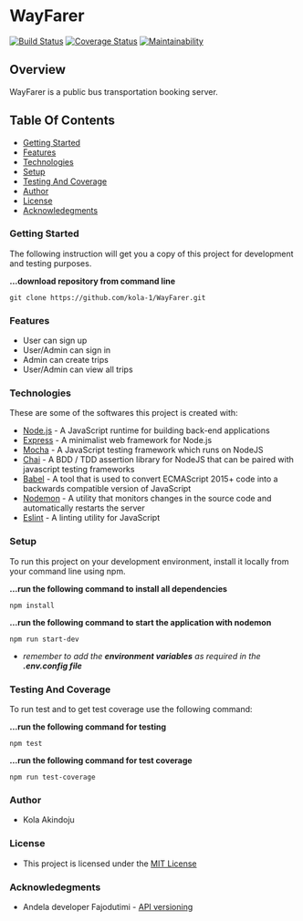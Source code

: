 # WayFarer

[![Build Status](https://travis-ci.org/kola-1/WayFarer.svg?branch=develop)](https://travis-ci.org/kola-1/WayFarer)
[![Coverage Status](https://coveralls.io/repos/github/kola-1/WayFarer/badge.svg)](https://coveralls.io/github/kola-1/WayFarer)
[![Maintainability](https://api.codeclimate.com/v1/badges/42dcf35605b809b68a6f/maintainability)](https://codeclimate.com/github/kola-1/WayFarer/maintainability)

## Overview
WayFarer is a public bus transportation booking server.

## Table Of Contents
- [Getting Started](#Getting-Started)
- [Features](#Features)
- [Technologies](#Technologies)
- [Setup](#Setup)
- [Testing And Coverage](#Testing-And-Coverage)
- [Author](#Author)
- [License](#License)
- [Acknowledegments](#Acknowledegments)

### Getting Started
The following instruction will get you a copy of this project for development and testing purposes.

**...download repository from command line**
```
git clone https://github.com/kola-1/WayFarer.git
```
### Features
- User can sign up
- User/Admin can sign in
- Admin can create trips
- User/Admin can view all trips

### Technologies
These are some of the softwares this project is created with:

- [Node.js](https://www.nodejs.org) - A JavaScript runtime for building back-end applications
- [Express](https://www.expressjs.com) - A minimalist web framework for Node.js
- [Mocha](https://www.mochajs.org/) - A JavaScript testing framework which runs on NodeJS
- [Chai](https://www.chaijs.com/) - A BDD / TDD assertion library for NodeJS that can be paired with javascript testing frameworks
- [Babel](https://www.babeljs.io/) -  A tool that is used to convert ECMAScript 2015+ code into a backwards compatible version of JavaScript
- [Nodemon](https://www.npmjs.com/package/nodemon) -  A utility that monitors changes in the source code and automatically restarts the server
- [Eslint](https://www.eslint.org/) - A linting utility for JavaScript

### Setup
To run this project on your development environment, install it locally from your command line using npm.



**...run the following command to install all dependencies**
```
npm install
```
**...run the following command to start the application with nodemon**
```
npm run start-dev
```
- *remember to add the **environment variables** as required in the **.env.config file***

### Testing And Coverage
To run test and to get test coverage use the following command:

**...run the following command for testing**
```
npm test
```

**...run the following command for test coverage**
```
npm run test-coverage
```

### Author
- Kola Akindoju
  
### License
- This project is licensed under the [MIT License](LICENSE)
  
### Acknowledegments
- Andela developer Fajodutimi - [API versioning](https://www.youtube.com/watch?v=QOe6VSe3U3w) 